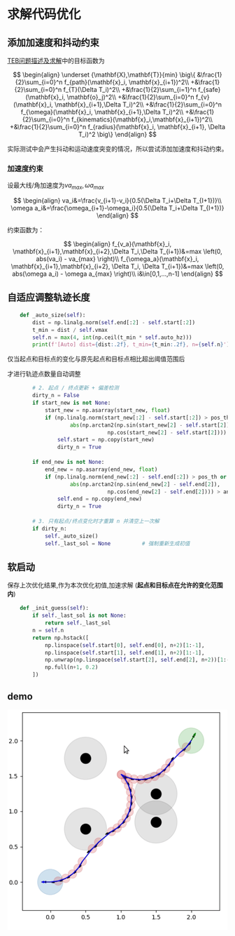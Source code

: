 # 求解代码优化

## 添加加速度和抖动约束

[TEB问题描述及求解](4.TEB问题描述及求解.md)中的目标函数为


$$
\begin{align}
\underset {\mathbf{X},\mathbf{T}}{min} \big\{
&\frac{1}{2}\sum_{i=0}^n f_{path}(\mathbf{x}_i, \mathbf{x}_{i+1})^2\\
+&\frac{1}{2}\sum_{i=0}^n f_{T}(\Delta T_i)^2\\
+&\frac{1}{2}\sum_{i=1}^n f_{safe}(\mathbf{x}_i, \mathbf{o}_j)^2\\
+&\frac{1}{2}\sum_{i=0}^n f_{v}(\mathbf{x}_i, \mathbf{x}_{i+1},\Delta T_i)^2\\
+&\frac{1}{2}\sum_{i=0}^n f_{\omega}(\mathbf{x}_i, \mathbf{x}_{i+1},\Delta T_i)^2\\
+&\frac{1}{2}\sum_{i=0}^n f_{kinematics}(\mathbf{x}_i,\mathbf{x}_{i+1})^2\\
+&\frac{1}{2}\sum_{i=0}^n f_{radius}(\mathbf{x}_i, \mathbf{x}_{i+1}, \Delta T_i)^2
\big\}
\end{align}
$$

实际测试中会产生抖动和运动速度突变的情况，所以尝试添加加速度和抖动约束。

### 加速度约束

设最大线/角加速度为$va_{max},\omega a_{max}$

$$
\begin{align}
va_i&=\frac{v_{i+1}-v_i}{0.5(\Delta T_i+\Delta T_{I+1})}\\
\omega a_i&=\frac{\omega_{i+1}-\omega_i}{0.5(\Delta T_i+\Delta T_{I+1})}
\end{align}
$$

约束函数为：

$$
\begin{align}
f_{v_a}(\mathbf{x}_i, \mathbf{x}_{i+1},\mathbf{x}_{i+2},\Delta T_i,\Delta T_{i+1})&=max \left(0, abs(va_i) - va_{max} \right)\\
f_{\omega_a}(\mathbf{x}_i, \mathbf{x}_{i+1},\mathbf{x}_{i+2}, \Delta T_i, \Delta T_{i+1})&=max \left(0, abs(\omega a_i) - \omega a_{max} \right)\\
i&\in[0,1,...,n-1]
\end{align}
$$


## 自适应调整轨迹长度

```python
    def _auto_size(self):
        dist = np.linalg.norm(self.end[:2] - self.start[:2])
        t_min = dist / self.vmax
        self.n = max(4, int(np.ceil(t_min * self.auto_hz)))
        print(f'[Auto] dist={dist:.2f}, t_min={t_min:.2f}, n={self.n}')
```

仅当起点和目标点的变化与原先起点和目标点相比超出阈值范围后

才进行轨迹点数量自动调整

```python
        # 2. 起点 / 终点更新 + 偏差检测
        dirty_n = False
        if start_new is not None:
            start_new = np.asarray(start_new, float)
            if (np.linalg.norm(start_new[:2] - self.start[:2]) > pos_th or
                    abs(np.arctan2(np.sin(start_new[2] - self.start[2]),
                                np.cos(start_new[2] - self.start[2]))) > ang_th):
                self.start = np.copy(start_new) 
                dirty_n = True

        if end_new is not None:
            end_new = np.asarray(end_new, float)
            if (np.linalg.norm(end_new[:2] - self.end[:2]) > pos_th or
                    abs(np.arctan2(np.sin(end_new[2] - self.end[2]),
                                np.cos(end_new[2] - self.end[2]))) > ang_th):
                self.end = np.copy(end_new) 
                dirty_n = True

        # 3. 只有起点/终点变化时才重算 n 并清空上一次解
        if dirty_n:
            self._auto_size()
            self._last_sol = None          # 强制重新生成初值
```

## 软启动

保存上次优化结果,作为本次优化初值,加速求解
(**起点和目标点在允许的变化范围内**)

```python
    def _init_guess(self):
        if self._last_sol is not None:
            return self._last_sol
        n = self.n
        return np.hstack([
            np.linspace(self.start[0], self.end[0], n+2)[1:-1],
            np.linspace(self.start[1], self.end[1], n+2)[1:-1],
            np.unwrap(np.linspace(self.start[2], self.end[2], n+2))[1:-1],
            np.full(n+1, 0.2)
        ])
```

## demo

![](picture/teb_3.gif)